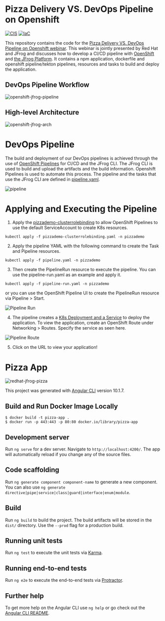 # Pizza Delivery VS. DevOps Pipeline on Openshift

[![CIS](https://app.soluble.cloud/api/v1/public/badges/4863cfa3-46df-4eda-9eb3-2a8027fbe82c.svg)](https://app.soluble.cloud/repos/details/github.com/jefferyfry/redhat-jfrog-build-pizza)  [![IaC](https://app.soluble.cloud/api/v1/public/badges/b6645f15-a56a-4488-bd96-eb391714c6f2.svg)](https://app.soluble.cloud/repos/details/github.com/jefferyfry/redhat-jfrog-build-pizza)  

This repository contains the code for the [Pizza Delivery VS. DevOps Pipeline on Openshift webinar](https://leap.jfrog.com/WN-2021-01-Pizza-Delivery-Devops-Pipelines-on-Openshift-US-LP.html). This webinar is jointly presented by Red Hat and JFrog and discusses how to develop a CI/CD pipeline with [OpenShift](https://www.openshift.com/) and [the JFrog Platform](https://jfrog.com/platform/). It contains a npm application, dockerfile and openshift pipeline/tekton pipelines, resources and tasks to build and deploy the application.

## DevOps Pipeline Workflow
![openshift-jfrog-pipeline](https://user-images.githubusercontent.com/6440106/104625814-0700e580-564a-11eb-94af-7e37d6d9b279.png)

## High-level Architecture
![openshift-jfrog-arch](https://user-images.githubusercontent.com/6440106/104613433-137e4180-563c-11eb-8714-2ff424785c8e.png)

# DevOps Pipeline

The build and deployment of our DevOps pipelines is achieved through the use of [OpenShift Pipelines](https://www.openshift.com/learn/topics/pipelines) for CI/CD and the JFrog CLI. The JFrog CLI is used to build and upload the artifacts and the build information. Openshift Pipelines is used to automate this process. The pipeline and the tasks that use the JFrog CLI are defined in [pipeline.yaml](./pipeline.yaml). 

![pipeline](https://user-images.githubusercontent.com/6440106/105406537-68dcc480-5be1-11eb-82a3-c0042b63c1bb.png)

# Applying and Executing the Pipeline

1. Apply the [pizzademo-clusterrolebinding](pizzademo-clusterrolebinding.yaml) to allow OpenShift Pipelines to use the default ServiceAccount to create K8s resources.

```
kubectl apply -f pizzademo-clusterrolebinding.yaml -n pizzademo
```

2. Apply the pipeline YAML with the following command to create the Task and Pipeline resources.

```
kubectl apply -f pipeline.yaml -n pizzademo
```

3. Then create the PipelineRun resource to execute the pipeline. You can use the pipeline-run.yaml as an example and apply it.

```
kubectl apply -f pipeline-run.yaml -n pizzademo
```

or you can use the OpenShift Pipeline UI to create the PipelineRun resource via Pipeline > Start.

![Pipeline Run](https://user-images.githubusercontent.com/6440106/105402807-b9055800-5bdc-11eb-93b1-36d77d61b302.png)

4. The pipeline creates a [K8s Deployment and a Service](./deployment.yaml) to deploy the application. To view the application, create an OpenShift Route under Networking > Routes. Specify the service as seen here.

![Pipeline Route](https://user-images.githubusercontent.com/6440106/105403178-3fba3500-5bdd-11eb-95a7-2429578f1fd8.png)

5. Click on the URL to view your application!

# Pizza App

![redhat-jfrog-pizza](https://user-images.githubusercontent.com/6440106/104613274-efbafb80-563b-11eb-972b-5b5db7ec2b75.png)

This project was generated with [Angular CLI](https://github.com/angular/angular-cli) version 10.1.7.

## Build and Run Docker Image Locally

```
$ docker build -t pizza-app . 
$ docker run -p 443:443 -p 80:80 docker.io/library/pizza-app
```

## Development server

Run `ng serve` for a dev server. Navigate to `http://localhost:4200/`. The app will automatically reload if you change any of the source files.

## Code scaffolding

Run `ng generate component component-name` to generate a new component. You can also use `ng generate directive|pipe|service|class|guard|interface|enum|module`.

## Build

Run `ng build` to build the project. The build artifacts will be stored in the `dist/` directory. Use the `--prod` flag for a production build.

## Running unit tests

Run `ng test` to execute the unit tests via [Karma](https://karma-runner.github.io).

## Running end-to-end tests

Run `ng e2e` to execute the end-to-end tests via [Protractor](http://www.protractortest.org/).

## Further help

To get more help on the Angular CLI use `ng help` or go check out the [Angular CLI README](https://github.com/angular/angular-cli/blob/master/README.md).
